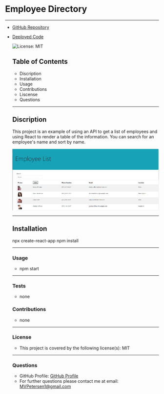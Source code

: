  # Employee Directory
  ---
* [GitHub Repository](https://github.com/MVPeter/EmployeeDirectory)

* [Deployed Code](https://mvpeter.github.io/EmployeeDirectory/)

  ![License: MIT](https://img.shields.io/badge/License-MIT-informational "License Badge")
      
  ## Table of Contents
    - Discription
    - Installation
    - Usage
    - Contributions
    - Liscense
    - Questions


  ---
  
  ## Discription

  This project is an example of using an API to get a list of employees and using React to render a table of the information.  You can search for an employee's name and sort by name. 

  ![ScreenShot](./screenshot/screenshot.png)

  ---
  
  ## Installation

  npx create-react-app
  npm install 

  ---
  
  ### Usage

    * npm start

  ---
  
  ### Tests

    * none

  
  ### Contributions

    * none

  ---
  
  ### License

    * This project is covered by the following license(s): MIT
    

  ---
  
  ### Questions
  - GitHub Profile: [GitHub Profile](https://github.com/MVPeter)
  - For further questions please contact me at email:  MVPetersen1@gmail.com

  